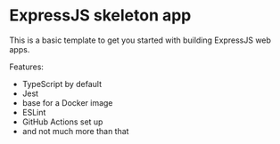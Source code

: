 # ExpressJS skeleton app
This is a basic template to get you started with building ExpressJS web apps.

Features:
- TypeScript by default
- Jest
- base for a Docker image
- ESLint
- GitHub Actions set up
- and not much more than that